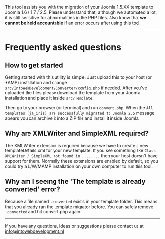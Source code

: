 This tool assists you with the migration of your Joomla 1.5.XX template to Joomla 1.6 / 1.7 / 2.5.
Please understand that, although we automated a lot, it is still sensitive for abnormalities in the PHP files. Also
know that **we cannot be held accountable** if an error occurs after using this tool.

- - -
# Frequently asked questions

## How to get started
Getting started with this utility is simple. Just upload this to your host (or *AMP) installation and change
`src/IntoWebDevelopment/Converter/config.php` if needed. After you've uploaded the files please download the template
from your Joomla installation and place it inside `src/Template`.

Then go to your browser (or terminal) and run `convert.php`. When the
`All templates (ja_iris) are successfully migrated to Joomla 2.5` message apears you can archive it into a ZIP file
and install it inside Joomla.

## Why are XMLWriter and SimpleXML required?
The XMLWriter extension is required because we have to create a new templateDetails.xml for your new template. If you
see something like `Class XMLWriter / SimpleXML not found in ........` then your host doesn't have support for them.
Normally these extensions are enabled by default, so you could try a L/W/MAMP installation on your own computer to run
this tool.

## Why am I seeing the 'The template is already converted' error?
Because a file named `.converted` exists in your template folder. This means that you already ran the template migrator
before. You can safely remove `.converted` and hit convert.php again.
- - -

If you have any questions, ideas or suggestions please contact us at info@intowebdevelopment.nl